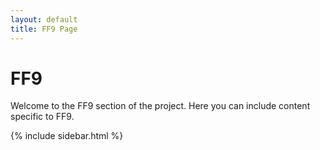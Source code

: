 ```yaml
---
layout: default
title: FF9 Page
---
```


# FF9

Welcome to the FF9 section of the project. Here you can include content specific to FF9.

{% include sidebar.html %}